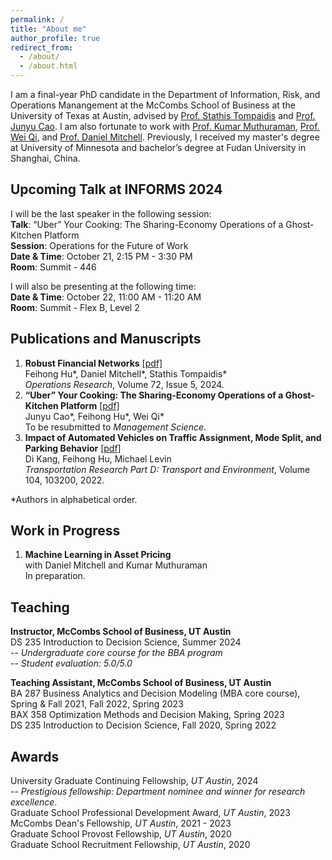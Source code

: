 ```yaml
---
permalink: /
title: "About me"
author_profile: true
redirect_from: 
  - /about/
  - /about.html
---
```


I am a final-year PhD candidate in the Department of Information, Risk, and Operations Manangement at the McCombs School of Business at the University of Texas at Austin, advised by [Prof. Stathis Tompaidis](https://www.mccombs.utexas.edu/faculty-and-research/faculty-directory/efstathios-tompaidis/) and [Prof. Junyu Cao](https://junyucao.com/). I am also fortunate to work with [Prof. Kumar Muthuraman](https://www.mccombs.utexas.edu/faculty-and-research/faculty-directory/kumar-muthuraman/), [Prof. Wei Qi](https://www.wei-qi.net/), and [Prof. Daniel Mitchell](https://www.mccombs.utexas.edu/faculty-and-research/faculty-directory/daniel-mitchell/). Previously, I received my master's degree at University of Minnesota and bachelor’s degree at Fudan University in Shanghai, China.

<h2>Upcoming Talk at INFORMS 2024</h2>

I will be the last speaker in the following session:<br/>
**Talk**: “Uber” Your Cooking: The Sharing-Economy Operations of a Ghost-Kitchen Platform<br/>
**Session**: Operations for the Future of Work<br/>
**Date & Time**: October 21, 2:15 PM - 3:30 PM<br/>
**Room**: Summit - 446<br/>

I will also be presenting at the following time:<br/>
**Date & Time**: October 22, 11:00 AM - 11:20 AM<br/>
**Room**: Summit - Flex B, Level 2<br/>

<h2>Publications and Manuscripts</h2>

1. **Robust Financial Networks** [[pdf]](https://pubsonline.informs.org/doi/10.1287/opre.2022.0272)<br/>
   Feihong Hu\*, Daniel Mitchell\*, Stathis Tompaidis\*<br/>
   _Operations Research_, Volume 72, Issue 5, 2024.
2. **“Uber” Your Cooking: The Sharing-Economy Operations of a Ghost-Kitchen Platform** [[pdf]](https://papers.ssrn.com/sol3/papers.cfm?abstract_id=4494858)<br/>
   Junyu Cao\*, Feihong Hu\*, Wei Qi\*<br/>
   To be resubmitted to _Management Science_.
3. **Impact of Automated Vehicles on Traffic Assignment, Mode Split, and Parking Behavior** [[pdf]](https://www.sciencedirect.com/science/article/abs/pii/S136192092200030X)<br/>
   Di Kang, Feihong Hu, Michael Levin<br/>
   _Transportation Research Part D: Transport and Environment_, Volume 104, 103200, 2022.<br/>
   
\*Authors in alphabetical order.<br/>

<h2>Work in Progress</h2>

1. **Machine Learning in Asset Pricing**<br/>
   with Daniel Mitchell and Kumar Muthuraman<br/>
   In preparation.

<h2>Teaching</h2>

**Instructor, McCombs School of Business, UT Austin**<br/>
DS 235 Introduction to Decision Science, Summer 2024<br/>
-- _Undergraduate core course for the BBA program_<br/>
-- _Student evaluation: 5.0/5.0_

**Teaching Assistant, McCombs School of Business, UT Austin**<br/>
BA 287 Business Analytics and Decision Modeling (MBA core course), Spring & Fall 2021, Fall 2022, Spring 2023<br/>
BAX 358 Optimization Methods and Decision Making, Spring 2023<br/>
DS 235 Introduction to Decision Science, Fall 2020, Spring 2022

<h2>Awards</h2>

University Graduate Continuing Fellowship, _UT Austin_, 2024<br/>
 -- _Prestigious fellowship: Department nominee and winner for research excellence_.<br/>
Graduate School Professional Development Award, _UT Austin_, 2023<br/>
McCombs Dean's Fellowship, _UT Austin_, 2021 - 2023<br/>
Graduate School Provost Fellowship, _UT Austin_, 2020<br/>
Graduate School Recruitment Fellowship, _UT Austin_, 2020<br/>


